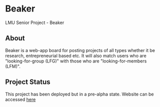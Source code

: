 # Beaker
LMU Senior Project - Beaker

## About
Beaker is a web-app board for posting projects of all types whether it be research, entrepreneurial based etc. It will also match users who are  "looking-for-group (LFG)" with those who are "looking-for-members (LFM)".



## Project Status
This project has been deployed but in a pre-alpha state. Website can be accessed <a href="beaker.vercel.app">here</a>



